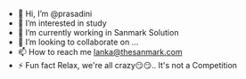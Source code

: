 - 👋 Hi, I’m @prasadini
- 👀 I’m interested in study
- 🌱 I’m currently working in Sanmark Solution
- 💞️ I’m looking to collaborate on ...
- 📫 How to reach me lanka@thesanmark.com
- ⚡ Fun fact Relax, we're all crazy😏😏.. It's not a Competition

<!---
prasadiniL/prasadiniL is a ✨ special ✨ repository because its `README.md` (this file) appears on your GitHub profile.
You can click the Preview link to take a look at your changes.
--->
